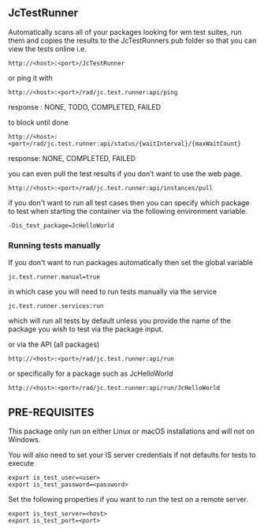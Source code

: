 ## JcTestRunner

Automatically scans all of your packages looking for wm test suites, run them and copies the results to the JcTestRunners pub folder so that you can view the tests online i.e.

```
http://<host>:<port>/JcTestRunner
```

or ping it with
```
http://<host>:<port>/rad/jc.test.runner:api/ping
```

response : NONE, TODO, COMPLETED, FAILED

to block until done
```
http://<host>:<port>/rad/jc.test.runner:api/status/{waitInterval}/{maxWaitCount}
```

response: NONE, COMPLETED, FAILED

you can even pull the test results if you don’t want to use the web page.
```
http://<host>:<port>/rad/jc.test.runner:api/instances/pull 
```

if you don't want to run all test cases then you can specify which package to test when starting the container via the following environment variable.

```
-Dis_test_package=JcHelloWorld
```

### Running tests manually

If you don't want to run packages automatically then set the global variable

```
jc.test.runner.manual=true
```

in which case you will need to run tests manually via the service

```
jc.test.runner.services:run
```

which will run all tests by default unless you provide the name of the package you wish to test
via the package input.

or via the API (all packages)

```
http://<host>:<port>/rad/jc.test.runner:api/run
```

or specifically for a package such as JcHelloWorld
```
http://<host>:<port>/rad/jc.test.runner:api/run/JcHelloWorld
```

## PRE-REQUISITES

This package only run on either Linux or macOS installations and will not on Windows.

You will also need to set your IS server credentials if not defaults for tests to execute
```
export is_test_user=<user>
export is_test_password=<password>
```

Set the following properties if you want to run the test on a remote server.
```
export is_test_server=<host>
export is_test_port=<port>
```